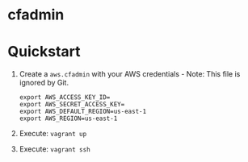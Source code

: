 # cfadmin

# Quickstart

1. Create a `aws.cfadmin` with your AWS credentials - Note: This file is ignored by Git.

   ```
   export AWS_ACCESS_KEY_ID=
   export AWS_SECRET_ACCESS_KEY=
   export AWS_DEFAULT_REGION=us-east-1
   export AWS_REGION=us-east-1
   ```

2. Execute: `vagrant up`

3. Execute: `vagrant ssh`